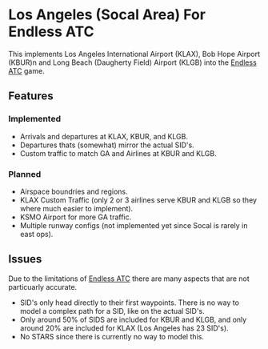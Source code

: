 # Los Angeles (Socal Area) For Endless ATC

This implements Los Angeles International Airport (KLAX), Bob Hope Airport (KBUR)n and Long Beach (Daugherty Field) Airport (KLGB) into the [Endless ATC](https://steamcommunity.com/app/666610) game.

## Features

### Implemented

* Arrivals and departures at KLAX, KBUR, and KLGB.
* Departures thats (somewhat) mirror the actual SID's.
* Custom traffic to match GA and Airlines at KBUR and KLGB.

### Planned

* Airspace boundries and regions.
* KLAX Custom Traffic (only 2 or 3 airlines serve KBUR and KLGB so they where much easier to implement).
* KSMO Airport for more GA traffic.
* Multiple runway configs (not implemented yet since Socal is rarely in east ops).

## Issues

Due to the limitations of [Endless ATC](https://steamcommunity.com/app/666610) there are many aspects that are not particuarly accurate.

* SID's only head directly to their first waypoints. There is no way to model a complex path for a SID, like on the actual SID's.
* Only around 50% of SIDS are included for KBUR and KLGB, and only around 20% are included for KLAX (Los Angeles has 23 SID's).
* No STARS since there is currently no way to model this.